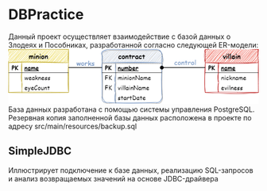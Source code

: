 # DBPractice
Данный проект осуществляет взаимодействие с базой данных о Злодеях и Пособниках, разработанной согласно следующей ER-модели:  
![er-model](src/main/resources/er-model.png)  
База данных разработана с помощью системы управления PostgreSQL. Резервная копия заполненной базы данных расположена в проекте по адресу src/main/resources/backup.sql

## SimpleJDBC
Иллюстрирует подключение к базе данных, реализацию SQL-запросов и анализ возвращаемых значений на основе JDBC-драйвера
